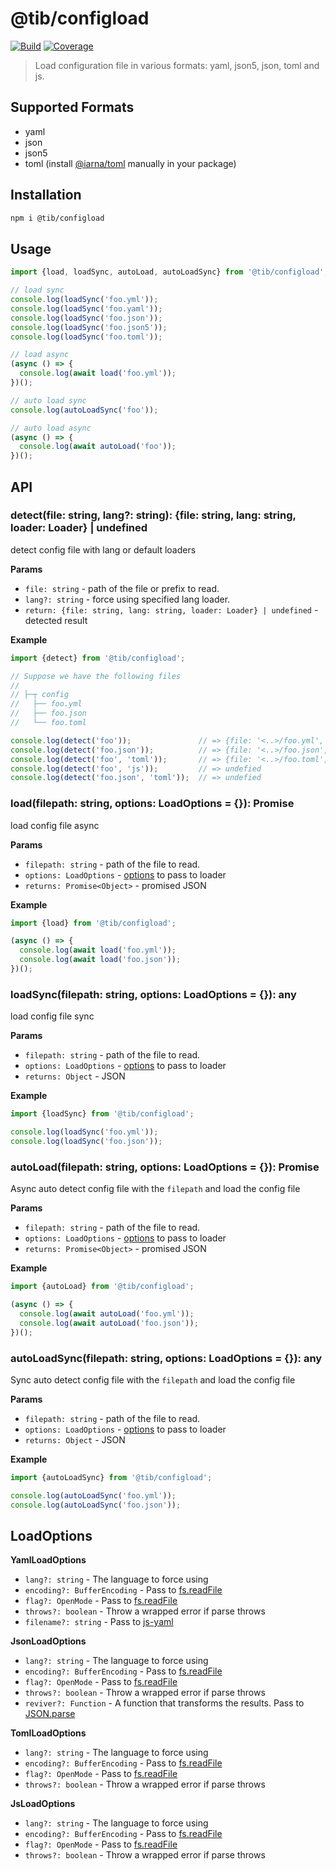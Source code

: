 # @tib/configload

[![Build](https://gitr.net/tibjs/configload/badges/master/pipeline.svg)](https://gitr.net/tibjs/configload)
[![Coverage](https://gitr.net/tibjs/configload/badges/master/coverage.svg)](https://gitr.net/tibjs/configload)

> Load configuration file in various formats: yaml, json5, json, toml and js.

## Supported Formats

- yaml
- json
- json5
- toml (install [@iarna/toml](https://github.com/iarna/iarna-toml) manually in
  your package)

## Installation

```bash
npm i @tib/configload
```

## Usage

```ts
import {load, loadSync, autoLoad, autoLoadSync} from '@tib/configload';

// load sync
console.log(loadSync('foo.yml'));
console.log(loadSync('foo.yaml'));
console.log(loadSync('foo.json'));
console.log(loadSync('foo.json5'));
console.log(loadSync('foo.toml'));

// load async
(async () => {
  console.log(await load('foo.yml'));
})();

// auto load sync
console.log(autoLoadSync('foo'));

// auto load async
(async () => {
  console.log(await autoLoad('foo'));
})();
```

## API

### detect(file: string, lang?: string): {file: string, lang: string, loader: Loader} | undefined

detect config file with lang or default loaders

**Params**

- `file: string` - path of the file or prefix to read.
- `lang?: string` - force using specified lang loader.
- `return: {file: string, lang: string, loader: Loader} | undefined` - detected result

**Example**

```ts
import {detect} from '@tib/configload';

// Suppose we have the following files
//
// ├─┬ config
//   ├── foo.yml
//   ├── foo.json
//   └── foo.toml

console.log(detect('foo'));               // => {file: '<..>/foo.yml', lang: 'yaml', loader: <YamlLoader>}
console.log(detect('foo.json'));          // => {file: '<..>/foo.json', lang: 'json', loader: <JsonLoader>}
console.log(detect('foo', 'toml'));       // => {file: '<..>/foo.toml', lang: 'toml', loader: <TomlLoader>}
console.log(detect('foo', 'js'));         // => undefied  
console.log(detect('foo.json', 'toml'));  // => undefied
```

### load(filepath: string, options: LoadOptions = {}): Promise<any>

load config file async

**Params**

- `filepath: string` - path of the file to read.
- `options: LoadOptions` - [options](#loadoptions) to pass to loader
- `returns: Promise<Object>` - promised JSON

**Example**

```ts
import {load} from '@tib/configload';

(async () => {
  console.log(await load('foo.yml'));
  console.log(await load('foo.json'));
})();
```

### loadSync(filepath: string, options: LoadOptions = {}): any

load config file sync

**Params**

- `filepath: string` - path of the file to read.
- `options: LoadOptions` - [options](#loadoptions) to pass to loader
- `returns: Object` - JSON

**Example**

```ts
import {loadSync} from '@tib/configload';

console.log(loadSync('foo.yml'));
console.log(loadSync('foo.json'));
```

### autoLoad(filepath: string, options: LoadOptions = {}): Promise<any>

Async auto detect config file with the `filepath` and load the config file

**Params**

- `filepath: string` - path of the file to read.
- `options: LoadOptions` - [options](#loadoptions) to pass to loader
- `returns: Promise<Object>` - promised JSON

**Example**

```ts
import {autoLoad} from '@tib/configload';

(async () => {
  console.log(await autoLoad('foo.yml'));
  console.log(await autoLoad('foo.json'));
})();
```

### autoLoadSync(filepath: string, options: LoadOptions = {}): any

Sync auto detect config file with the `filepath` and load the config file

**Params**

- `filepath: string` - path of the file to read.
- `options: LoadOptions` - [options](#loadoptions) to pass to loader
- `returns: Object` - JSON

**Example**

```ts
import {autoLoadSync} from '@tib/configload';

console.log(autoLoadSync('foo.yml'));
console.log(autoLoadSync('foo.json'));
```

## LoadOptions

**YamlLoadOptions**

- `lang?: string` - The language to force using
- `encoding?: BufferEncoding` - Pass to
  [fs.readFile](https://nodejs.org/api/fs.html#fs_fspromises_readfile_path_options)
- `flag?: OpenMode` - Pass to
  [fs.readFile](https://nodejs.org/api/fs.html#fs_fspromises_readfile_path_options)
- `throws?: boolean` - Throw a wrapped error if parse throws
- `filename?: string` - Pass to
  [js-yaml](https://github.com/nodeca/js-yaml#safeload-string---options-)

**JsonLoadOptions**

- `lang?: string` - The language to force using
- `encoding?: BufferEncoding` - Pass to
  [fs.readFile](https://nodejs.org/api/fs.html#fs_fspromises_readfile_path_options)
- `flag?: OpenMode` - Pass to
  [fs.readFile](https://nodejs.org/api/fs.html#fs_fspromises_readfile_path_options)
- `throws?: boolean` - Throw a wrapped error if parse throws
- `reviver?: Function` - A function that transforms the results. Pass to
  [JSON.parse](https://developer.mozilla.org/en-US/docs/Web/JavaScript/Reference/Global_Objects/JSON/parse)

**TomlLoadOptions**

- `lang?: string` - The language to force using
- `encoding?: BufferEncoding` - Pass to
  [fs.readFile](https://nodejs.org/api/fs.html#fs_fspromises_readfile_path_options)
- `flag?: OpenMode` - Pass to
  [fs.readFile](https://nodejs.org/api/fs.html#fs_fspromises_readfile_path_options)
- `throws?: boolean` - Throw a wrapped error if parse throws

**JsLoadOptions**

- `lang?: string` - The language to force using
- `encoding?: BufferEncoding` - Pass to
  [fs.readFile](https://nodejs.org/api/fs.html#fs_fspromises_readfile_path_options)
- `flag?: OpenMode` - Pass to
  [fs.readFile](https://nodejs.org/api/fs.html#fs_fspromises_readfile_path_options)
- `throws?: boolean` - Throw a wrapped error if parse throws
